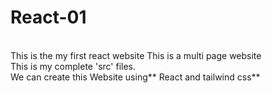 # React-01
<br>
This is the my first react website
This is a multi page website
<br>
This is my complete 'src' files.
<br>
We can create this Website using** React and tailwind css**
